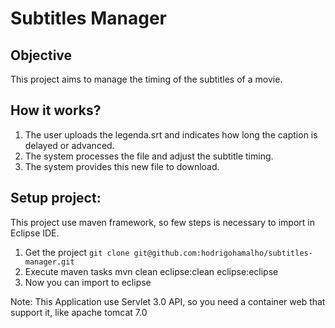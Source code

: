 Subtitles Manager
=================

Objective
---------

This project aims to manage the timing of the subtitles of a movie.

How it works?
-------------

1. The user uploads the legenda.srt and indicates how long the caption is
delayed or advanced.
2. The system processes the file and adjust the subtitle timing.
3. The system provides this new file to download.


Setup project:
--------------

This project use maven framework, so few steps is necessary to import in Eclipse IDE.

1. Get the project 
	``` git clone git@github.com:hodrigohamalho/subtitles-manager.git ```
2. Execute maven tasks
	mvn clean eclipse:clean eclipse:eclipse
3. Now you can import to eclipse

Note: This Application use Servlet 3.0 API, so you need a container web that support it, like apache tomcat 7.0